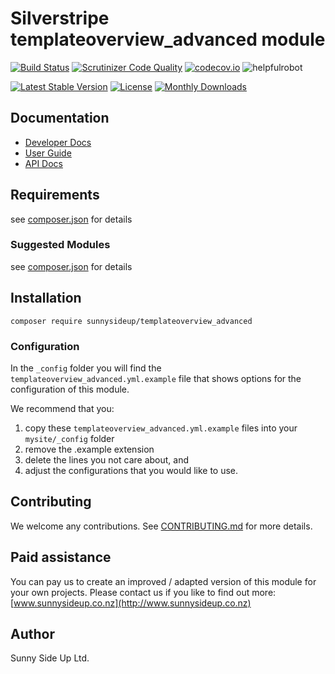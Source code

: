 # Silverstripe templateoverview_advanced module
[![Build Status](https://travis-ci.org/sunnysideup/silverstripe-templateoverview_advanced.svg?branch=master)](https://travis-ci.org/sunnysideup/silverstripe-templateoverview_advanced)
[![Scrutinizer Code Quality](https://scrutinizer-ci.com/g/sunnysideup/silverstripe-templateoverview_advanced/badges/quality-score.png?b=master)](https://scrutinizer-ci.com/g/sunnysideup/silverstripe-templateoverview_advanced/?branch=master)
[![codecov.io](https://codecov.io/github/sunnysideup/silverstripe-templateoverview_advanced/coverage.svg?branch=master)](https://codecov.io/github/sunnysideup/silverstripe-templateoverview_advanced?branch=master)
![helpfulrobot](https://helpfulrobot.io/sunnysideup/templateoverview_advanced/badge)

[![Latest Stable Version](https://poser.pugx.org/sunnysideup/templateoverview_advanced/version)](https://packagist.org/packages/sunnysideup/templateoverview_advanced)
[![License](https://poser.pugx.org/sunnysideup/templateoverview_advanced/license)](https://packagist.org/packages/sunnysideup/templateoverview_advanced)
[![Monthly Downloads](https://poser.pugx.org/sunnysideup/templateoverview_advanced/d/monthly)](https://packagist.org/packages/sunnysideup/templateoverview_advanced)


## Documentation



 * [Developer Docs](docs/en/INDEX.md)
 * [User Guide](docs/en/userguide.md)
 * [API Docs](http://docs.ssmods.com/sunnysideup/templateoverview_advanced/classes.xhtml)

## Requirements



see [composer.json](composer.json) for details

### Suggested Modules



see [composer.json](composer.json) for details


## Installation


```
composer require sunnysideup/templateoverview_advanced
```

### Configuration



In the `_config` folder you will find the `templateoverview_advanced.yml.example`
file that shows options for the configuration of this module.

We recommend that you:

  1. copy these `templateoverview_advanced.yml.example` files into your
`mysite/_config` folder
  2. remove the .example extension
  3. delete the lines you not care about, and
  4. adjust the configurations that you would like to use.


## Contributing



We welcome any contributions. See [CONTRIBUTING.md](CONTRIBUTING.md) for more details.

## Paid assistance



You can pay us to create an improved / adapted version of this module for your own projects.  Please contact us if you like to find out more: [www.sunnysideup.co.nz](http://www.sunnysideup.co.nz)

## Author



Sunny Side Up Ltd.
